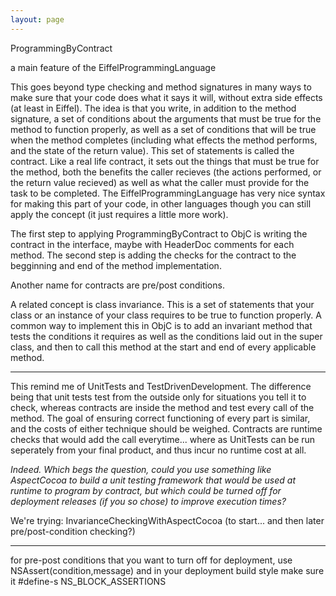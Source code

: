 ```yaml
---
layout: page
---
```


ProgrammingByContract

a main feature of the EiffelProgrammingLanguage

This goes beyond type checking and method signatures in many ways to make sure that your code does what it says it will, without extra side effects (at least in Eiffel).  The idea is that you write, in addition to the method signature, a set of conditions about the arguments that must be true for the method to function properly, as well as a set of conditions that will be true when the method completes (including what effects the method performs, and the state of the return value).  This set of statements is called the contract.  Like a real life contract, it sets out the things that must be true for the method, both the benefits the caller recieves (the actions performed, or the return value recieved) as well as what the caller must provide for the task to be completed.  The EiffelProgrammingLanguage has very nice syntax for making this part of your code, in other languages though you can still apply the concept (it just requires a little more work).

The first step to applying ProgrammingByContract to ObjC is writing the contract in the interface, maybe with HeaderDoc comments for each method.  The second step is adding the checks for the contract to the begginning and end of the method implementation.

Another name for contracts are pre/post conditions.

A related concept is class invariance.  This is a set of statements that your class or an instance of your class requires to be true to function properly.  A common way to implement this in ObjC is to add an invariant method that tests the conditions it requires as well as the conditions laid out in the super class, and then to call this method at the start and end of every applicable method.

----

This remind me of UnitTests and TestDrivenDevelopment.  The difference being that unit tests test from the outside only for situations you tell it to check, whereas contracts are inside the method and test every call of the method.  The goal of ensuring correct functioning of every part is similar, and the costs of either technique should be weighed.  Contracts are runtime checks that would add the call everytime... where as UnitTests can be run seperately from your final product, and thus incur no runtime cost at all.

*Indeed. Which begs the question, could you use something like AspectCocoa to build a unit testing framework that would be used at runtime to program by contract, but which could be turned off for deployment releases (if you so chose) to improve execution times?*

We're trying: InvarianceCheckingWithAspectCocoa (to start... and then later pre/post-condition checking?)

----
for pre-post conditions that you want to turn off for deployment, use NSAssert(condition,message) and in your deployment build style make sure it #define-s NS_BLOCK_ASSERTIONS
